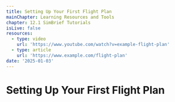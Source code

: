 ```yaml
---
title: Setting Up Your First Flight Plan
mainChapter: Learning Resources and Tools
chapter: 12.1 SimBrief Tutorials
isLive: false
resources:
  - type: video
    url: 'https://www.youtube.com/watch?v=example-flight-plan'
  - type: article
    url: 'https://www.example.com/flight-plan'
date: '2025-01-03'
---
```


# Setting Up Your First Flight Plan
